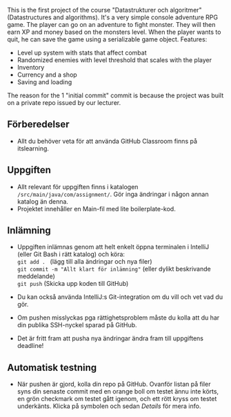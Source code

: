 This is the first project of the course "Datastrukturer och algoritmer" (Datastructures and algorithms). It's a very simple console adventure RPG game. The player can go on an adventure to fight monster. They will then earn XP and money based on the monsters level. When the player wants to quit, he can save the game using a serializable game object.
Features:
- Level up system with stats that affect combat
- Randomized enemies with level threshold that scales with the player
- Inventory
- Currency and a shop
- Saving and loading

The reason for the 1 "initial commit" commit is because the project was built on a private repo issued by our lecturer. 

## Förberedelser

- Allt du behöver veta för att använda GitHub Classroom finns på itslearning.

## Uppgiften

- Allt relevant för uppgiften finns i katalogen `/src/main/java/com/assignment/`. Gör inga ändringar i någon annan katalog än denna.
- Projektet innehåller en Main-fil med lite boilerplate-kod.

## Inlämning

- Uppgiften inlämnas genom att helt enkelt öppna terminalen i IntelliJ (eller Git Bash i rätt katalog) och köra:  
  `git add . ` (lägg till alla ändringar och nya filer)  
  `git commit -m "Allt klart för inlämning"` (eller dylikt beskrivande meddelande)  
  `git push` (Skicka upp koden till GitHub)  
  
- Du kan också använda IntelliJ:s Git-integration om du vill och vet vad du gör.
- Om pushen misslyckas pga rättighetsproblem måste du kolla att du har din publika SSH-nyckel sparad på GitHub.
- Det är fritt fram att pusha nya ändringar ändra fram till uppgiftens deadline! 

## Automatisk testning

- När pushen är gjord, kolla din repo på GitHub. Ovanför listan på filer syns din senaste commit med en orange boll om testet ännu inte körts, en grön checkmark om testet gått igenom, och ett rött kryss om testet underkänts. Klicka på symbolen och sedan _Details_ för mera info.





